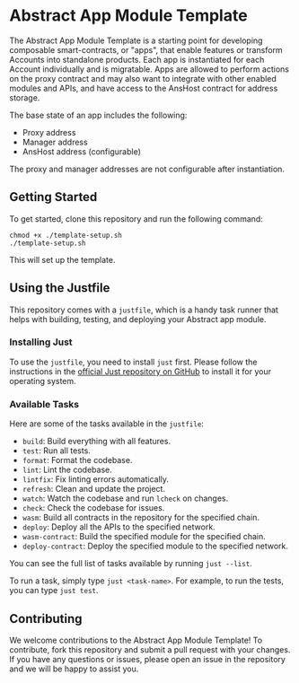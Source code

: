 # Abstract App Module Template

The Abstract App Module Template is a starting point for developing composable smart-contracts, or "apps", that enable features or transform Accounts into standalone products. Each app is instantiated for each Account individually and is migratable. Apps are allowed to perform actions on the proxy contract and may also want to integrate with other enabled modules and APIs, and have access to the AnsHost contract for address storage.

The base state of an app includes the following:

- Proxy address
- Manager address
- AnsHost address (configurable)

The proxy and manager addresses are not configurable after instantiation.

## Getting Started

To get started, clone this repository and run the following command:

```shell
chmod +x ./template-setup.sh
./template-setup.sh
```

This will set up the template.

## Using the Justfile

This repository comes with a `justfile`, which is a handy task runner that helps with building, testing, and deploying your Abstract app module.

### Installing Just

To use the `justfile`, you need to install `just` first. Please follow the instructions in the [official Just repository on GitHub](https://github.com/casey/just) to install it for your operating system.

### Available Tasks

Here are some of the tasks available in the `justfile`:

- `build`: Build everything with all features.
- `test`: Run all tests.
- `format`: Format the codebase.
- `lint`: Lint the codebase.
- `lintfix`: Fix linting errors automatically.
- `refresh`: Clean and update the project.
- `watch`: Watch the codebase and run `lcheck` on changes.
- `check`: Check the codebase for issues.
- `wasm`: Build all contracts in the repository for the specified chain.
- `deploy`: Deploy all the APIs to the specified network.
- `wasm-contract`: Build the specified module for the specified chain.
- `deploy-contract`: Deploy the specified module to the specified network.

You can see the full list of tasks available by running `just --list`.

To run a task, simply type `just <task-name>`. For example, to run the tests, you can type `just test`.

## Contributing

We welcome contributions to the Abstract App Module Template! To contribute, fork this repository and submit a pull request with your changes. If you have any questions or issues, please open an issue in the repository and we will be happy to assist you.
